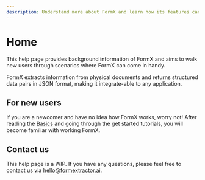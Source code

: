 ```yaml
---
description: Understand more about FormX and learn how its features can help
---
```


# Home

This help page provides background information of FormX and aims to walk new users through scenarios where FormX can come in handy.

FormX extracts information from physical documents and returns structured data pairs in JSON format, making it integrate-able to any application. 

## For new users

If you are a newcomer and have no idea how FormX works, worry not! After reading the [Basics](background.md) and going through the get started tutorials, you will become familiar with working FormX.

## Contact us

This help page is a WIP. If you have any questions, please feel free to contact us via [hello@formextractor.ai](mailto:hello@formextractor.ai).



